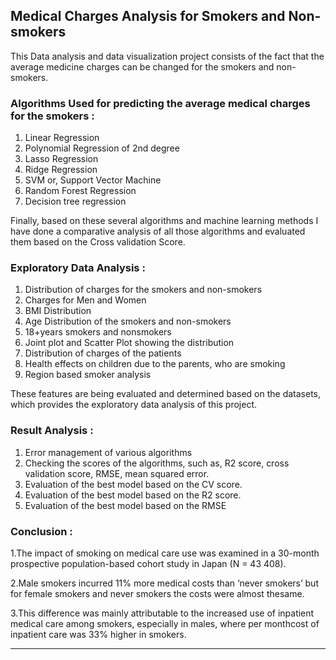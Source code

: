## Medical Charges Analysis for Smokers and Non-smokers
This Data analysis and data visualization project consists of the fact that the average medicine charges can be changed for the smokers and non-smokers.

### Algorithms Used for predicting the average medical charges for the smokers :
1. Linear Regression
2. Polynomial Regression of 2nd degree
3. Lasso Regression
4. Ridge Regression
5. SVM or, Support Vector Machine
6. Random Forest Regression
7. Decision tree regression

Finally, based on these several algorithms and machine learning methods I have done a comparative analysis of all those algorithms and evaluated them based on the Cross validation Score.

### Exploratory Data Analysis :
1. Distribution of charges for the smokers and non-smokers
2. Charges for Men and Women
3. BMI Distribution
4. Age Distribution of the smokers and non-smokers
5. 18+years smokers and nonsmokers
6. Joint plot and Scatter Plot showing the distribution
7. Distribution of charges of the patients 
8. Health effects on children due to the parents, who are smoking
9. Region based smoker analysis

These features are being evaluated and determined based on the datasets, which provides the exploratory data analysis of this project.

### Result Analysis :
1. Error management of various algorithms
2. Checking the scores of the algorithms, such as, R2 score, cross validation score, RMSE, mean squared error.
3. Evaluation of the best model based on the CV score.
4. Evaluation of the best model based on the R2 score.
5. Evaluation of the best model based on the RMSE


### Conclusion :
1.The impact of smoking on medical care use was examined in a 30-month prospective population-based cohort study in Japan (N = 43 408).

2.Male smokers incurred 11% more medical costs than ‘never smokers’ but for female smokers and never smokers the costs were almost thesame.

3.This difference was mainly attributable to the increased use of inpatient medical care among smokers, especially in males, where per monthcost of inpatient care was 33% higher in smokers.

***********************************************************************

